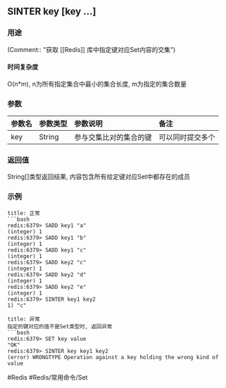## SINTER key \[key ...\]

### 用途
(Comment:: "获取 [[Redis]] 库中指定键对应Set内容的交集")

#### 时间复杂度
O(n*m), n为所有指定集合中最小的集合长度, m为指定的集合数量

### 参数
|参数名|参数类型|参数说明|备注|
|:-|:-|:-|:-|
|key|String|参与交集比对的集合的键|可以同时提交多个|

### 返回值
String[]类型返回结果, 内容包含所有给定键对应Set中都存在的成员

### 示例
```ad-info
title: 正常
```bash
redis:6379> SADD key1 "a"
(integer) 1
redis:6379> SADD key1 "b"
(integer) 1
redis:6379> SADD key1 "c"
(integer) 1
redis:6379> SADD key2 "c"
(integer) 1
redis:6379> SADD key2 "d"
(integer) 1
redis:6379> SADD key2 "e"
(integer) 1
redis:6379> SINTER key1 key2
1) "c"
```

```ad-danger
title: 异常
指定的键对应的值不是Set类型时, 返回异常
```bash
redis:6379> SET key value
"OK"
redis:6379> SINTER key key1 key2
(error) WRONGTYPE Operation against a key holding the wrong kind of value
```

#Redis #Redis/常用命令/Set 